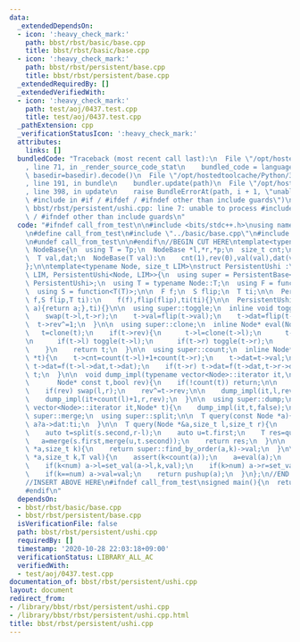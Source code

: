 ```yaml
---
data:
  _extendedDependsOn:
  - icon: ':heavy_check_mark:'
    path: bbst/rbst/basic/base.cpp
    title: bbst/rbst/basic/base.cpp
  - icon: ':heavy_check_mark:'
    path: bbst/rbst/persistent/base.cpp
    title: bbst/rbst/persistent/base.cpp
  _extendedRequiredBy: []
  _extendedVerifiedWith:
  - icon: ':heavy_check_mark:'
    path: test/aoj/0437.test.cpp
    title: test/aoj/0437.test.cpp
  _pathExtension: cpp
  _verificationStatusIcon: ':heavy_check_mark:'
  attributes:
    links: []
  bundledCode: "Traceback (most recent call last):\n  File \"/opt/hostedtoolcache/Python/3.9.0/x64/lib/python3.9/site-packages/onlinejudge_verify/documentation/build.py\"\
    , line 71, in _render_source_code_stat\n    bundled_code = language.bundle(stat.path,\
    \ basedir=basedir).decode()\n  File \"/opt/hostedtoolcache/Python/3.9.0/x64/lib/python3.9/site-packages/onlinejudge_verify/languages/cplusplus.py\"\
    , line 191, in bundle\n    bundler.update(path)\n  File \"/opt/hostedtoolcache/Python/3.9.0/x64/lib/python3.9/site-packages/onlinejudge_verify/languages/cplusplus_bundle.py\"\
    , line 398, in update\n    raise BundleErrorAt(path, i + 1, \"unable to process\
    \ #include in #if / #ifdef / #ifndef other than include guards\")\nonlinejudge_verify.languages.cplusplus_bundle.BundleErrorAt:\
    \ bbst/rbst/persistent/ushi.cpp: line 7: unable to process #include in #if / #ifdef\
    \ / #ifndef other than include guards\n"
  code: "#ifndef call_from_test\n\n#include <bits/stdc++.h>\nusing namespace std;\n\
    \n#define call_from_test\n#include \"../basic/base.cpp\"\n#include \"base.cpp\"\
    \n#undef call_from_test\n\n#endif\n//BEGIN CUT HERE\ntemplate<typename Tp>\nstruct\
    \ NodeBase{\n  using T = Tp;\n  NodeBase *l,*r,*p;\n  size_t cnt;\n  bool rev;\n\
    \  T val,dat;\n  NodeBase(T val):\n    cnt(1),rev(0),val(val),dat(val){l=r=p=nullptr;}\n\
    };\n\ntemplate<typename Node, size_t LIM>\nstruct PersistentUshi :\n  PersistentBase<Node,\
    \ LIM, PersistentUshi<Node, LIM>>{\n  using super = PersistentBase<Node, LIM,\
    \ PersistentUshi>;\n  using T = typename Node::T;\n  using F = function<T(T, T)>;\n\
    \  using S = function<T(T)>;\n\n  F f;\n  S flip;\n  T ti;\n\n  PersistentUshi(F\
    \ f,S flip,T ti):\n    f(f),flip(flip),ti(ti){}\n\n  PersistentUshi(F f,T ti):PersistentUshi(f,[](T\
    \ a){return a;},ti){}\n\n  using super::toggle;\n  inline void toggle(Node *t){\n\
    \    swap(t->l,t->r);\n    t->val=flip(t->val);\n    t->dat=flip(t->dat);\n  \
    \  t->rev^=1;\n  }\n\n  using super::clone;\n  inline Node* eval(Node* t){\n \
    \   t=clone(t);\n    if(t->rev){\n      t->l=clone(t->l);\n      t->r=clone(t->r);\n\
    \n      if(t->l) toggle(t->l);\n      if(t->r) toggle(t->r);\n      t->rev=false;\n\
    \    }\n    return t;\n  }\n\n  using super::count;\n  inline Node* pushup(Node\
    \ *t){\n    t->cnt=count(t->l)+1+count(t->r);\n    t->dat=t->val;\n    if(t->l)\
    \ t->dat=f(t->l->dat,t->dat);\n    if(t->r) t->dat=f(t->dat,t->r->dat);\n    return\
    \ t;\n  }\n\n  void dump_impl(typename vector<Node>::iterator it,\n          \
    \       Node* const t,bool rev){\n    if(!count(t)) return;\n\n    Node *l=t->l,*r=t->r;\n\
    \    if(rev) swap(l,r);\n    rev^=t->rev;\n\n    dump_impl(it,l,rev);\n    *(it+count(l))=Node(t->val);\n\
    \    dump_impl(it+count(l)+1,r,rev);\n  }\n\n  using super::dump;\n  void dump(typename\
    \ vector<Node>::iterator it,Node* t){\n    dump_impl(it,t,false);\n  }\n\n  using\
    \ super::merge;\n  using super::split;\n\n  T query(const Node *a){\n    return\
    \ a?a->dat:ti;\n  }\n\n  T query(Node *&a,size_t l,size_t r){\n    auto s=split(a,l);\n\
    \    auto t=split(s.second,r-l);\n    auto u=t.first;\n    T res=query(u);\n \
    \   a=merge(s.first,merge(u,t.second));\n    return res;\n  }\n\n  T get_val(Node\
    \ *a,size_t k){\n    return super::find_by_order(a,k)->val;\n  }\n\n  Node* set_val(Node\
    \ *a,size_t k,T val){\n    assert(k<count(a));\n    a=eval(a);\n    size_t num=count(a->l);\n\
    \    if(k<num) a->l=set_val(a->l,k,val);\n    if(k>num) a->r=set_val(a->r,k-(num+1),val);\n\
    \    if(k==num) a->val=val;\n    return pushup(a);\n  }\n};\n//END CUT HERE\n\
    //INSERT ABOVE HERE\n#ifndef call_from_test\nsigned main(){\n  return 0;\n}\n\
    #endif\n"
  dependsOn:
  - bbst/rbst/basic/base.cpp
  - bbst/rbst/persistent/base.cpp
  isVerificationFile: false
  path: bbst/rbst/persistent/ushi.cpp
  requiredBy: []
  timestamp: '2020-10-28 22:03:18+09:00'
  verificationStatus: LIBRARY_ALL_AC
  verifiedWith:
  - test/aoj/0437.test.cpp
documentation_of: bbst/rbst/persistent/ushi.cpp
layout: document
redirect_from:
- /library/bbst/rbst/persistent/ushi.cpp
- /library/bbst/rbst/persistent/ushi.cpp.html
title: bbst/rbst/persistent/ushi.cpp
---
```

